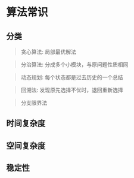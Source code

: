 # 算法常识

## 分类

> 贪心算法: 局部最优解法

>分治算法: 分成多个小模块，与原问题性质相同

> 动态规划: 每个状态都是过去历史的一个总结

> 回溯法: 发现原先选择不优时，退回重新选择

> 分支限界法

## 时间复杂度

## 空间复杂度

## 稳定性
